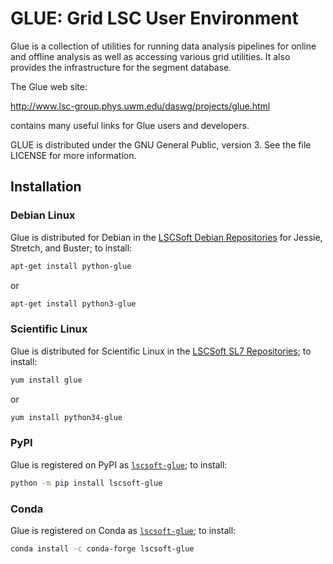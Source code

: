 # GLUE: Grid LSC User Environment

Glue is a collection of utilities for running data analysis pipelines
for online and offline analysis as well as accessing various grid
utilities.  It also provides the infrastructure for the segment
database.

The Glue web site:

http://www.lsc-group.phys.uwm.edu/daswg/projects/glue.html

contains many useful links for Glue users and developers.

GLUE is distributed under the GNU General Public, version 3. See the
file LICENSE for more information.

## Installation

### Debian Linux

Glue is distributed for Debian in the [LSCSoft Debian Repositories](https://wiki.ligo.org/DASWG/SoftwareOnDebian) for Jessie, Stretch, and Buster; to install:

```bash
apt-get install python-glue
```

or

```bash
apt-get install python3-glue
```

### Scientific Linux
Glue is distributed for Scientific Linux in the [LSCSoft SL7 Repositories](https://wiki.ligo.org/DASWG/ScientificLinux); to install:

```bash
yum install glue
```

or

```bash
yum install python34-glue
```

### PyPI

Glue is registered on PyPI as [`lscsoft-glue`](https://pypi.org/project/lscsoft-glue); to install:

```bash
python -m pip install lscsoft-glue
```

### Conda

Glue is registered on Conda as [`lscsoft-glue`](https://anaconda.org/conda-forge/lscsoft-glue/); to install:

```bash
conda install -c conda-forge lscsoft-glue
```
